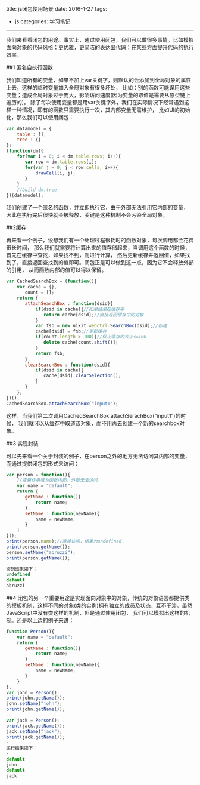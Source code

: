 title: js闭包使用场景
date: 2016-1-27
tags:
- js
categories: 学习笔记
---

我们来看看闭包的用途。事实上，通过使用闭包，我们可以做很多事情。比如模拟面向对象的代码风格；更优雅，更简洁的表达出代码；在某些方面提升代码的执行效率。

##1 匿名自执行函数

我们知道所有的变量，如果不加上var关键字，则默认的会添加到全局对象的属性上去，这样的临时变量加入全局对象有很多坏处，
比如：别的函数可能误用这些变量；造成全局对象过于庞大，影响访问速度(因为变量的取值是需要从原型链上遍历的)。
除了每次使用变量都是用var关键字外，我们在实际情况下经常遇到这样一种情况，即有的函数只需要执行一次，其内部变量无需维护，
比如UI的初始化，那么我们可以使用闭包：

```javascript 
var datamodel = {  
    table : [],  
    tree : {}  
};  
(function(dm){  
    for(var i = 0; i < dm.table.rows; i++){  
       var row = dm.table.rows[i];  
       for(var j = 0; j < row.cells; i++){  
           drawCell(i, j);  
       }  
    }  
    //build dm.tree
})(datamodel); 
```

我们创建了一个匿名的函数，并立即执行它，由于外部无法引用它内部的变量，
因此在执行完后很快就会被释放，关键是这种机制不会污染全局对象。

##2缓存

再来看一个例子，设想我们有一个处理过程很耗时的函数对象，每次调用都会花费很长时间，
那么我们就需要将计算出来的值存储起来，当调用这个函数的时候，首先在缓存中查找，如果找不到，则进行计算，
然后更新缓存并返回值，如果找到了，直接返回查找到的值即可。闭包正是可以做到这一点，因为它不会释放外部的引用，
从而函数内部的值可以得以保留。

```javascript
var CachedSearchBox = (function(){  
    var cache = {},  
       count = [];  
    return {  
       attachSearchBox : function(dsid){  
           if(dsid in cache){//如果结果在缓存中  
              return cache[dsid];//直接返回缓存中的对象  
           }  
           var fsb = new uikit.webctrl.SearchBox(dsid);//新建  
           cache[dsid] = fsb;//更新缓存  
           if(count.length > 100){//保正缓存的大小<=100  
              delete cache[count.shift()];  
           }  
           return fsb;        
       },  
       clearSearchBox : function(dsid){  
           if(dsid in cache){  
              cache[dsid].clearSelection();    
           }  
       }  
    };  
})();  
CachedSearchBox.attachSearchBox("input1");  
```

这样，当我们第二次调用CachedSearchBox.attachSerachBox(“input1”)的时候，
我们就可以从缓存中取道该对象，而不用再去创建一个新的searchbox对象。

##3 实现封装

可以先来看一个关于封装的例子，在person之外的地方无法访问其内部的变量，而通过提供闭包的形式来访问：

```javascript
var person = function(){  
    //变量作用域为函数内部，外部无法访问  
    var name = "default";      
    return {  
       getName : function(){  
           return name;  
       },  
       setName : function(newName){  
           name = newName;  
       }  
    }  
}();  
print(person.name);//直接访问，结果为undefined  
print(person.getName());  
person.setName("abruzzi");  
print(person.getName());  
-
得到结果如下：
undefined
default
abruzzi
```

##4 闭包的另一个重要用途是实现面向对象中的对象，传统的对象语言都提供类的模板机制，这样不同的对象(类的实例)拥有独立的成员及状态，互不干涉。虽然JavaScript中没有类这样的机制，但是通过使用闭包，
我们可以模拟出这样的机制。还是以上边的例子来讲：

```javascript
function Person(){  
    var name = "default";      
    return {  
       getName : function(){  
           return name;  
       },  
       setName : function(newName){  
           name = newName;  
       }  
    }  
};    
var john = Person();  
print(john.getName());  
john.setName("john");  
print(john.getName());  
- 
var jack = Person();  
print(jack.getName());  
jack.setName("jack");  
print(jack.getName());  
-
运行结果如下：
-
default
john
default
jack
```
